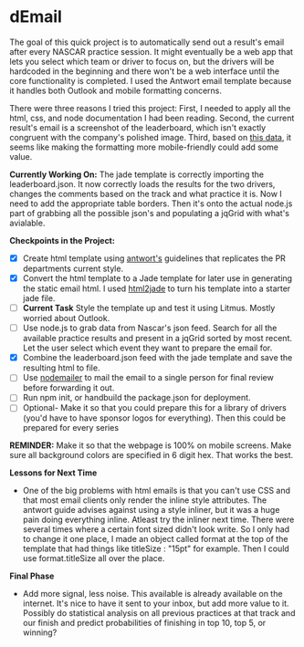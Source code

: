 dEmail
======

The goal of this quick project is to automatically send out a result's email after every NASCAR practice session. It might eventually be a web app that lets you select which team or driver to focus on, but the drivers will be hardcoded in the beginning and there won't be a web interface until the core functionality is completed. I used the Antwort email template because it handles both Outlook and mobile formatting concerns.

There were three reasons I tried this project: First, I needed to apply all the html, css, and node documentation I had been reading. Second, the current result's email is a screenshot of the leaderboard, which isn't exactly congruent with the company's polished image. Third, based on [this data](http://www.campaignmonitor.com/resources/will-it-work/email-clients/), it seems like making the formatting more mobile-friendly could add some value. 

**Currently Working On:** The jade template is correctly importing the leaderboard.json. It now correctly loads the results for the two drivers, changes the comments based on the track and what practice it is. Now I need to add the appropriate table borders. Then it's onto the actual node.js part of grabbing all the possible json's and populating a jqGrid with what's avialable.

**Checkpoints in the Project:**

- [X] Create html template using [antwort's](http://internations.github.io/antwort/) guidelines that replicates the PR departments current style. 
- [X] Convert the html template to a Jade template for later use in generating the static email html. I used [html2jade](http://html2jade.com/) to turn his template into a starter jade file.
- [ ] **Current Task** Style the template up and test it using Litmus. Mostly worried about Outlook.
- [ ] Use node.js to grab data from Nascar's json feed. Search for all the available practice results and present in a jqGrid sorted by most recent. Let the user select which event they want to prepare the email for.
- [X] Combine the leaderboard.json feed with the jade template and save the resulting html to file.
- [ ] Use [nodemailer](www.nodemailer.com) to mail the email to a single person for final review before forwarding it out.
- [ ] Run npm init, or handbuild the package.json for deployment.
- [ ] Optional- Make it so that you could prepare this for a library of drivers (you'd have to have sponsor logos for everything). Then this could be prepared for every series

 **REMINDER:** Make it so that the webpage is 100% on mobile screens. Make sure all background colors are specified in 6 digit hex. That works the best. 

**Lessons for Next Time**
- One of the big problems with html emails is that you can't use CSS and that most email clients only render the inline style attributes. The antwort guide advises against using a style inliner, but it was a huge pain doing everything inline. Atleast try the inliner next time. There were several times where a certain font sized didn't look write. So I only had to change it one place, I made an object called format at the top of the template that had things like titleSize : "15pt" for example. Then I could use format.titleSize all over the place.

**Final Phase**
- Add more signal, less noise. This available is already available on the internet. It's nice to have it sent to your inbox, but add more value to it. Possibly do statistical analysis on all previous practices at that track and our finish and predict probabilities of finishing in top 10, top 5, or winning?

